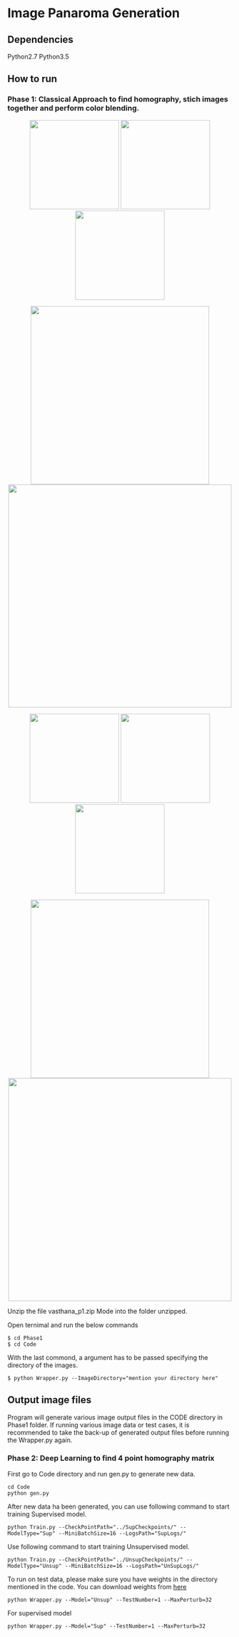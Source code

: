 # Image Panaroma Generation

## Dependencies
Python2.7
Python3.5


## How to run

### Phase 1: Classical Approach to find homography, stich images together and perform color blending.
<p align="center">
<img src="https://github.com/varunasthana92/Image_Panorama/blob/master/Phase1/Data/Train/Set1/3.jpg" width = 200>
<img src="https://github.com/varunasthana92/Image_Panorama/blob/master/Phase1/Data/Train/Set1/1.jpg" width = 200>
<img src="https://github.com/varunasthana92/Image_Panorama/blob/master/Phase1/Data/Train/Set1/2.jpg" width = 200>
</p>

<p align="center">
<img src="https://github.com/varunasthana92/Image_Panorama/blob/master/images/ransac.png" width = 400>
<img src="https://github.com/varunasthana92/Image_Panorama/blob/master/images/pano.png" width = 500>
</p>

<p align="center">
<img src="https://github.com/varunasthana92/Image_Panorama/blob/master/Phase1/Data/Train/Set2/1.jpg" width = 200>
<img src="https://github.com/varunasthana92/Image_Panorama/blob/master/Phase1/Data/Train/Set2/2.jpg" width = 200>
<img src="https://github.com/varunasthana92/Image_Panorama/blob/master/Phase1/Data/Train/Set2/3.jpg" width = 200>
</p>

<p align="center">
<img src="https://github.com/varunasthana92/Image_Panorama/blob/master/images/ransac2.png" width = 400>
<img src="https://github.com/varunasthana92/Image_Panorama/blob/master/images/pano2.png" width = 500>
</p>


Unzip the file vasthana_p1.zip
Mode into the folder unzipped.

Open ternimal and run the below commands
```
$ cd Phase1
$ cd Code
```
With the last commond, a argument has to be passed specifying the directory of the images.
```
$ python Wrapper.py --ImageDirectory="mention your directory here"
```

## Output image files
Program will generate various image output files in the CODE directory in Phase1 folder.
If running various image data or test cases, it is recommended to take the back-up of generated output files before running the Wrapper.py again.

### Phase 2: Deep Learning to find 4 point homography matrix

First go to Code directory and run gen.py to generate new data.
```
cd Code
python gen.py
```

After new data ha been generated, you can use following command to start training Supervised model.

```
python Train.py --CheckPointPath="../SupCheckpoints/" --ModelType="Sup" --MiniBatchSize=16 --LogsPath="SupLogs/"
```

Use following command to start training Unsupervised model.
```
python Train.py --CheckPointPath="../UnsupCheckpoints/" --ModelType="Unsup" --MiniBatchSize=16 --LogsPath="UnSupLogs/"
```

To run on test data, please make sure you have weights in the directory mentioned in the code. You can download weights from [here](https://drive.google.com/open?id=1_G3QWrqK-U-hNqy09AeWyurua4nZugKe)
```
python Wrapper.py --Model="Unsup" --TestNumber=1 --MaxPerturb=32
```

For supervised model
```
python Wrapper.py --Model="Sup" --TestNumber=1 --MaxPerturb=32
```

